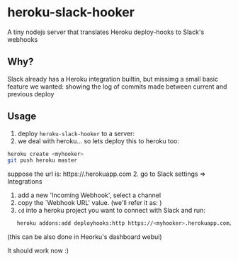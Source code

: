 # heroku-slack-hooker
A tiny nodejs server that translates Heroku deploy-hooks to Slack's webhooks 

## Why?
Slack already has a Heroku integration builtin, but missimg a small basic feature we wanted: showing the log of commits made between current and previous deploy

## Usage
1. deploy `heroku-slack-hooker` to a server:
  1. we deal with heroku... so lets deploy this to heroku too: 
  ```sh
  heroku create <myhooker>
  git push heroku master
  ```
  suppose the url is: https://<myhooker>.herokuapp.com
2. go to Slack settings => Integrations 
  1. add a new 'Incoming Webhook', select a channel
  2. copy the `Webhook URL' value. (we'll refer it as: <slack-webhook-url>)
3. `cd` into a heroku project you want to connect with Slack and run:

  ```sh
     heroku addons:add deployhooks:http https://<myhooker>.herokuapp.com/hook/<slack-webhook-url>
  ```
  (this can be also done in Heorku's dashboard webui)

It should work now :)
  
  
